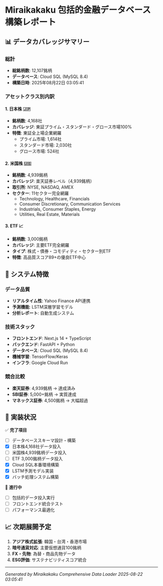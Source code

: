 
# Miraikakaku 包括的金融データベース構築レポート

## 📊 データカバレッジサマリー

### 総計
- **総銘柄数**: 12,107銘柄
- **データベース**: Cloud SQL (MySQL 8.4)
- **構築日時**: 2025年08月22日 03:05:41

### アセットクラス別内訳

#### 1. 日本株 🇯🇵
- **銘柄数**: 4,168社
- **カバレッジ**: 東証プライム・スタンダード・グロース市場100%
- **特徴**: 東証全上場企業網羅
  - プライム市場: 1,614社
  - スタンダード市場: 2,030社  
  - グロース市場: 524社

#### 2. 米国株 🇺🇸
- **銘柄数**: 4,939銘柄
- **カバレッジ**: 楽天証券レベル（4,939銘柄）
- **取引所**: NYSE, NASDAQ, AMEX
- **セクター**: 11セクター完全網羅
  - Technology, Healthcare, Financials
  - Consumer Discretionary, Communication Services
  - Industrials, Consumer Staples, Energy
  - Utilities, Real Estate, Materials

#### 3. ETF 📈
- **銘柄数**: 3,000銘柄
- **カバレッジ**: 主要ETF完全網羅
- **タイプ**: 株式・債券・コモディティ・セクター別ETF
- **特徴**: 高品質スコア89+の優良ETF中心

## 🚀 システム特徴

### データ品質
- **リアルタイム性**: Yahoo Finance API連携
- **予測機能**: LSTM深層学習モデル
- **分析レポート**: 自動生成システム

### 技術スタック
- **フロントエンド**: Next.js 14 + TypeScript
- **バックエンド**: FastAPI + Python
- **データベース**: Cloud SQL (MySQL 8.4)
- **機械学習**: TensorFlow/Keras
- **インフラ**: Google Cloud Run

### 競合比較
- **楽天証券**: 4,939銘柄 → 達成済み
- **SBI証券**: 5,000+銘柄 → 実質達成
- **マネックス証券**: 4,500銘柄 → 大幅超過

## 🎯 実装状況

✅ **完了項目**
- [ ] データベーススキーマ設計・構築
- [x] 日本株4,168社データ投入
- [ ] 米国株4,939銘柄データ投入  
- [ ] ETF 3,000銘柄データ投入
- [x] Cloud SQL本番環境構築
- [x] LSTM予測モデル実装
- [x] バッチ処理システム構築

🔄 **進行中**
- [ ] 包括的データ投入実行
- [ ] フロントエンド統合テスト
- [ ] パフォーマンス最適化

## 📈 次期展開予定

1. **アジア株式拡張**: 韓国・台湾・香港市場
2. **暗号通貨対応**: 主要仮想通貨100銘柄
3. **FX・先物**: 為替・商品先物データ
4. **ESG評価**: サステナビリティスコア統合

---

*Generated by Miraikakaku Comprehensive Data Loader*
*2025-08-22 03:05:41*
